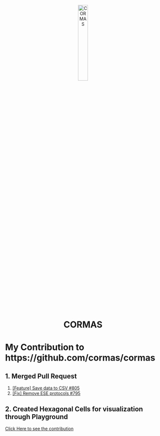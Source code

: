 <p align="center"><img alt="CORMAS" src="https://github.com/user-attachments/assets/a3608b35-e355-4b49-8719-b0586682a52d" style="width: 25%; height: 25%">
<h1 align="center">CORMAS</h1>
<h1> My Contribution to https://github.com/cormas/cormas </h1>

## 1. Merged Pull Request
  1) [[Feature] Save data to CSV #805 ](https://github.com/cormas/cormas/pull/805)
  2) [[Fix] Remove ESE protocols #795](https://github.com/cormas/cormas/pull/795)

     
## 2. Created Hexagonal Cells for visualization through Playground
  [Click Here to see the contribution](README.md)
